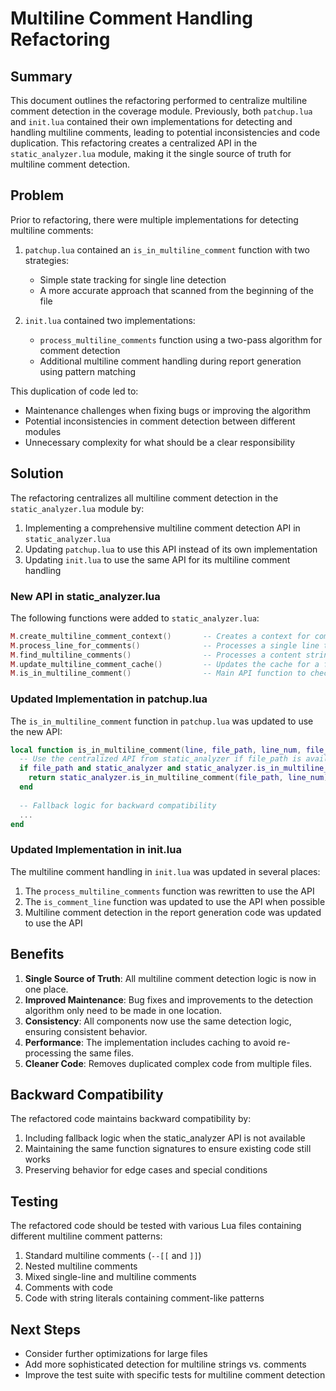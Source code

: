 # Multiline Comment Handling Refactoring

## Summary

This document outlines the refactoring performed to centralize multiline comment detection in the coverage module. Previously, both `patchup.lua` and `init.lua` contained their own implementations for detecting and handling multiline comments, leading to potential inconsistencies and code duplication. This refactoring creates a centralized API in the `static_analyzer.lua` module, making it the single source of truth for multiline comment detection.

## Problem

Prior to refactoring, there were multiple implementations for detecting multiline comments:

1. `patchup.lua` contained an `is_in_multiline_comment` function with two strategies:
   - Simple state tracking for single line detection
   - A more accurate approach that scanned from the beginning of the file

2. `init.lua` contained two implementations:
   - `process_multiline_comments` function using a two-pass algorithm for comment detection
   - Additional multiline comment handling during report generation using pattern matching

This duplication of code led to:
- Maintenance challenges when fixing bugs or improving the algorithm
- Potential inconsistencies in comment detection between different modules
- Unnecessary complexity for what should be a clear responsibility

## Solution

The refactoring centralizes all multiline comment detection in the `static_analyzer.lua` module by:

1. Implementing a comprehensive multiline comment detection API in `static_analyzer.lua`
2. Updating `patchup.lua` to use this API instead of its own implementation
3. Updating `init.lua` to use the same API for its multiline comment handling

### New API in static_analyzer.lua

The following functions were added to `static_analyzer.lua`:

```lua
M.create_multiline_comment_context()       -- Creates a context for comment tracking
M.process_line_for_comments()              -- Processes a single line to detect comments
M.find_multiline_comments()                -- Processes a content string to find all comments
M.update_multiline_comment_cache()         -- Updates the cache for a file's comment status
M.is_in_multiline_comment()                -- Main API function to check if a line is a comment
```

### Updated Implementation in patchup.lua

The `is_in_multiline_comment` function in `patchup.lua` was updated to use the new API:

```lua
local function is_in_multiline_comment(line, file_path, line_num, file_data)
  -- Use the centralized API from static_analyzer if file_path is available
  if file_path and static_analyzer and static_analyzer.is_in_multiline_comment then
    return static_analyzer.is_in_multiline_comment(file_path, line_num)
  end
  
  -- Fallback logic for backward compatibility
  ...
end
```

### Updated Implementation in init.lua

The multiline comment handling in `init.lua` was updated in several places:

1. The `process_multiline_comments` function was rewritten to use the API
2. The `is_comment_line` function was updated to use the API when possible
3. Multiline comment detection in the report generation code was updated to use the API

## Benefits

1. **Single Source of Truth**: All multiline comment detection logic is now in one place.
2. **Improved Maintenance**: Bug fixes and improvements to the detection algorithm only need to be made in one location.
3. **Consistency**: All components now use the same detection logic, ensuring consistent behavior.
4. **Performance**: The implementation includes caching to avoid re-processing the same files.
5. **Cleaner Code**: Removes duplicated complex code from multiple files.

## Backward Compatibility

The refactored code maintains backward compatibility by:

1. Including fallback logic when the static_analyzer API is not available
2. Maintaining the same function signatures to ensure existing code still works
3. Preserving behavior for edge cases and special conditions

## Testing

The refactored code should be tested with various Lua files containing different multiline comment patterns:

1. Standard multiline comments (`--[[` and `]]`)
2. Nested multiline comments
3. Mixed single-line and multiline comments
4. Comments with code
5. Code with string literals containing comment-like patterns

## Next Steps

- Consider further optimizations for large files
- Add more sophisticated detection for multiline strings vs. comments
- Improve the test suite with specific tests for multiline comment detection